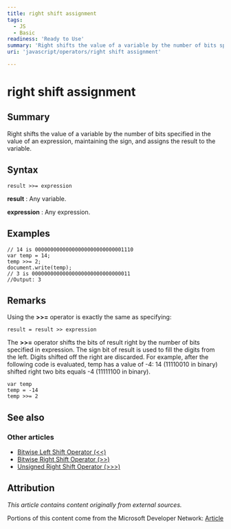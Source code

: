 ```yaml
---
title: right shift assignment
tags:
  - JS
  - Basic
readiness: 'Ready to Use'
summary: 'Right shifts the value of a variable by the number of bits specified in the value of an expression, maintaining the sign, and assigns the result to the variable.'
uri: 'javascript/operators/right shift assignment'

---
```

# right shift assignment

## Summary

Right shifts the value of a variable by the number of bits specified in the value of an expression, maintaining the sign, and assigns the result to the variable.

## Syntax

    result >>= expression

**result**
:   Any variable.

**expression**
:   Any expression.

## Examples

``` {.js}
// 14 is 00000000000000000000000000001110
var temp = 14;
temp >>= 2;
document.write(temp);
// 3 is 00000000000000000000000000000011
//Output: 3
```

## Remarks

Using the **\>\>=** operator is exactly the same as specifying:

    result = result >> expression

The **\>\>=** operator shifts the bits of result right by the number of bits specified in expression. The sign bit of result is used to fill the digits from the left. Digits shifted off the right are discarded. For example, after the following code is evaluated, temp has a value of -4: 14 (11110010 in binary) shifted right two bits equals -4 (11111100 in binary).

    var temp
    temp = -14
    temp >>= 2

## See also

### Other articles

-   [Bitwise Left Shift Operator (\<\<)](/javascript/operators/bitwise_left_shift)
-   [Bitwise Right Shift Operator (\>\>)](/javascript/operators/bitwise_right_shift)
-   [Unsigned Right Shift Operator (\>\>\>)](/javascript/operators/unsigned_right_shift)

## Attribution

*This article contains content originally from external sources.*

Portions of this content come from the Microsoft Developer Network: [Article](http://msdn.microsoft.com/en-us/library/ie/7fd7s4a7(v=vs.94).aspx)

